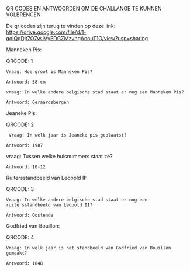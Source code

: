 QR CODES EN ANTWOORDEN OM DE CHALLANGE TE KUNNEN VOLBRENGEN

De qr codes zijn terug te vinden op deze link: https://drive.google.com/file/d/1-qoIQqDjt7O7wJVyEDGZMzvngAoouT1O/view?usp=sharing

Manneken Pis:


 QRCODE: 1
  
    Vraag: Hoe groot is Manneken Pis?
  
    Antwoord: 58 cm
    
    vraag: In welke andere belgische stad staat er nog een Manneken Pis?
  
    Antwoord: Geraardsbergen
    
 
Jeaneke Pis: 


  QRCODE: 2
  
     Vraag: In welk jaar is Jeaneke pis geplaatst?
  
    Antwoord: 1987 
    
   vraag: Tussen welke huisnummers staat ze?
  
    Antwoord: 10-12
    
    
Ruitersstandbeeld van Leopold II: 


  QRCODE: 3
  
    Vraag: In welke andere belgische stad staat er nog een ruitersstandbeeld van Leopold II?
  
    Antwoord: Oostende
    
Godfried van Bouillon: 


  QRCODE: 4
  
    Vraag: In welk jaar is het standbeeld van Godfried van Bouillon gemaakt?
  
    Antwoord: 1848
   
 
